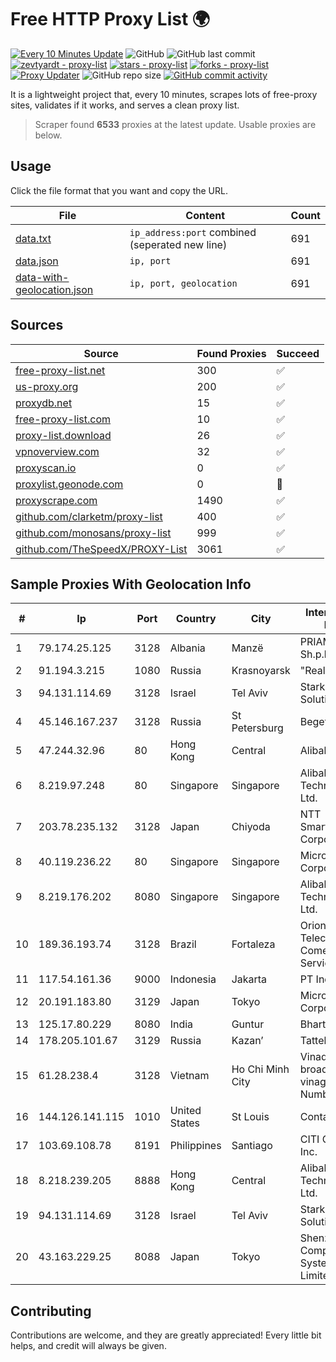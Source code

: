 
# Free HTTP Proxy List 🌍

[![Every 10 Minutes Update](https://github.com/mertguvencli/http-proxy-list/actions/workflows/main.yml/badge.svg?branch=main)](https://github.com/mertguvencli/http-proxy-list/actions/workflows/main.yml)
![GitHub](https://img.shields.io/github/license/mertguvencli/http-proxy-list)
![GitHub last commit](https://img.shields.io/github/last-commit/mertguvencli/http-proxy-list)
[![zevtyardt - proxy-list](https://img.shields.io/static/v1?label=zevtyardt&message=proxy-list&color=blue&logo=github)](https://github.com/zevtyardt/proxy-list "Go to GitHub repo")
[![stars - proxy-list](https://img.shields.io/github/stars/zevtyardt/proxy-list?style=social)](https://github.com/zevtyardt/proxy-list)
[![forks - proxy-list](https://img.shields.io/github/forks/zevtyardt/proxy-list?style=social)](https://github.com/zevtyardt/proxy-list)
[![Proxy Updater](https://github.com/zevtyardt/proxy-list/workflows/Proxy%20Updater/badge.svg)](https://github.com/zevtyardt/proxy-list/actions?query=workflow:"Proxy+Updater")
![GitHub repo size](https://img.shields.io/github/repo-size/zevtyardt/proxy-list)
[![GitHub commit activity](https://img.shields.io/github/commit-activity/m/zevtyardt/proxy-list?logo=commits)](https://github.com/zevtyardt/proxy-list/commits/main)

It is a lightweight project that, every 10 minutes, scrapes lots of free-proxy sites, validates if it works, and serves a clean proxy list.

> Scraper found **6533** proxies at the latest update. Usable proxies are below.

## Usage

Click the file format that you want and copy the URL.

|File|Content|Count|
|----|-------|-----|
|[data.txt](https://raw.githubusercontent.com/mertguvencli/http-proxy-list/main/proxy-list/data.txt)|`ip_address:port` combined (seperated new line)|691|
|[data.json](https://raw.githubusercontent.com/mertguvencli/http-proxy-list/main/proxy-list/data.json)|`ip, port`|691|
|[data-with-geolocation.json](https://raw.githubusercontent.com/mertguvencli/http-proxy-list/main/proxy-list/data-with-geolocation.json)|`ip, port, geolocation`|691|

## Sources

|Source|Found Proxies|Succeed|
|------|-------------|-------|
|[free-proxy-list.net](https://free-proxy-list.net)|300|✅|
|[us-proxy.org](https://www.us-proxy.org)|200|✅|
|[proxydb.net](http://proxydb.net)|15|✅|
|[free-proxy-list.com](https://free-proxy-list.com/?page=&port=&type%5B%5D=http&type%5B%5D=https&up_time=0&search=Search)|10|✅|
|[proxy-list.download](https://www.proxy-list.download/HTTP)|26|✅|
|[vpnoverview.com](https://vpnoverview.com/privacy/anonymous-browsing/free-proxy-servers)|32|✅|
|[proxyscan.io](https://www.proxyscan.io)|0|✅|
|[proxylist.geonode.com](https://proxylist.geonode.com/api/proxy-list?limit=300&page=1&sort_by=lastChecked&sort_type=desc&protocols=http,https)|0|🚫|
|[proxyscrape.com](https://api.proxyscrape.com/v2/?request=displayproxies&protocol=http&timeout=10000&country=all&ssl=all&anonymity=all)|1490|✅|
|[github.com/clarketm/proxy-list](https://raw.githubusercontent.com/clarketm/proxy-list/master/proxy-list-raw.txt)|400|✅|
|[github.com/monosans/proxy-list](https://raw.githubusercontent.com/monosans/proxy-list/main/proxies/http.txt)|999|✅|
|[github.com/TheSpeedX/PROXY-List](https://raw.githubusercontent.com/TheSpeedX/PROXY-List/master/http.txt)|3061|✅|


## Sample Proxies With Geolocation Info

|#|Ip|Port|Country|City|Internet Service Provider|
|-|--|----|-------|----|-------------------------|
|1|79.174.25.125|3128|Albania|Manzë|PRIAM NET Sh.p.k.|
|2|91.194.3.215|1080|Russia|Krasnoyarsk|"RealHost" Ltd|
|3|94.131.114.69|3128|Israel|Tel Aviv|Stark Industries Solutions LTD|
|4|45.146.167.237|3128|Russia|St Petersburg|Beget LLC|
|5|47.244.32.96|80|Hong Kong|Central|Alibaba.com LLC|
|6|8.219.97.248|80|Singapore|Singapore|Alibaba (US) Technology Co., Ltd.|
|7|203.78.235.132|3128|Japan|Chiyoda|NTT SmartConnect Corporation|
|8|40.119.236.22|80|Singapore|Singapore|Microsoft Corporation|
|9|8.219.176.202|8080|Singapore|Singapore|Alibaba (US) Technology Co., Ltd.|
|10|189.36.193.74|3128|Brazil|Fortaleza|Orion Telecomunicações Comercio e Serviços LTDA|
|11|117.54.161.36|9000|Indonesia|Jakarta|PT IndoInternet|
|12|20.191.183.80|3129|Japan|Tokyo|Microsoft Corporation|
|13|125.17.80.229|8080|India|Guntur|Bharti Airtel|
|14|178.205.101.67|3129|Russia|Kazan’|Tattelecom|
|15|61.28.238.4|3128|Vietnam|Ho Chi Minh City|Vinadata broadcast via vinagame AS Number|
|16|144.126.141.115|1010|United States|St Louis|Contabo Inc.|
|17|103.69.108.78|8191|Philippines|Santiago|CITI Cableworld Inc.|
|18|8.218.239.205|8888|Hong Kong|Central|Alibaba (US) Technology Co., Ltd.|
|19|94.131.114.69|3128|Israel|Tel Aviv|Stark Industries Solutions LTD|
|20|43.163.229.25|8088|Japan|Tokyo|Shenzhen Tencent Computer Systems Company Limited|



## Contributing

Contributions are welcome, and they are greatly appreciated! Every
little bit helps, and credit will always be given.

